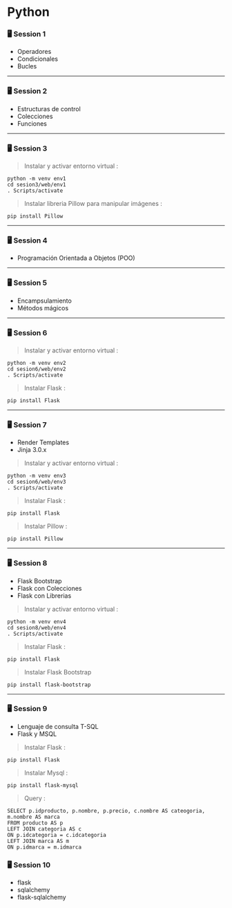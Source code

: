 # Python

### 🖥️ Session 1 
- Operadores
- Condicionales
- Bucles
----------------------------
### 🖥️ Session 2
- Estructuras de control
- Colecciones
- Funciones
----------------------------
### 🖥️ Session 3
> Instalar y activar entorno virtual : 

    python -m venv env1
    cd sesion3/web/env1
    . Scripts/activate

> Instalar libreria Pillow para manipular imágenes : 

    pip install Pillow 

----------------------------

### 🖥️ Session 4
- Programación Orientada a Objetos (POO)

----------------------------

### 🖥️ Session 5
- Encampsulamiento
- Métodos mágicos

----------------------------
### 🖥️ Session 6
> Instalar y activar entorno virtual : 

    python -m venv env2
    cd sesion6/web/env2
    . Scripts/activate

>  Instalar Flask :

    pip install Flask

----------------------------
### 🖥️ Session 7
- Render Templates
- Jinja 3.0.x

> Instalar y activar entorno virtual : 

    python -m venv env3
    cd sesion6/web/env3
    . Scripts/activate

>  Instalar Flask :

    pip install Flask

>  Instalar Pillow :

    pip install Pillow 

----------------------------

### 🖥️ Session 8
- Flask Bootstrap
- Flask con Colecciones
- Flask con Librerias

> Instalar y activar entorno virtual : 

    python -m venv env4
    cd sesion8/web/env4
    . Scripts/activate

>  Instalar Flask :

    pip install Flask

>  Instalar Flask Bootstrap

    pip install flask-bootstrap

----------------------------

### 🖥️ Session 9
- Lenguaje de consulta T-SQL
- Flask y MSQL

>  Instalar Flask :

    pip install Flask

>  Instalar Mysql :

    pip install flask-mysql

>  Query :

    SELECT p.idproducto, p.nombre, p.precio, c.nombre AS cateogoria, m.nombre AS marca
    FROM producto AS p
    LEFT JOIN categoria AS c
    ON p.idcategoria = c.idcategoria
	LEFT JOIN marca AS m
    ON p.idmarca = m.idmarca

### 🖥️ Session 10
- flask
- sqlalchemy
- flask-sqlalchemy